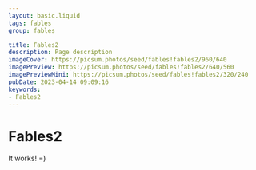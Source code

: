 ```yaml
---
layout: basic.liquid
tags: fables
group: fables

title: Fables2
description: Page description
imageCover: https://picsum.photos/seed/fables!fables2/960/640
imagePreview: https://picsum.photos/seed/fables!fables2/640/560
imagePreviewMini: https://picsum.photos/seed/fables!fables2/320/240
pubDate: 2023-04-14 09:09:16
keywords:
- Fables2
---
```


# Fables2

It works! =)

